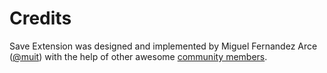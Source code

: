 # Credits

Save Extension was designed and implemented by Miguel Fernandez Arce ([@muit](https://github.com/muit)) with the help of other awesome [community members](https://github.com/PipeRift/SaveExtension/graphs/contributors).
